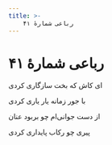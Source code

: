 ```yaml
---
title: >-
    رباعی شمارهٔ ۴۱
---
```

# رباعی شمارهٔ ۴۱

<div class="b" id="bn1"><div class="m1"><p>ای کاش که بخت سازگاری کردی</p></div>
<div class="m2"><p>با جور زمانه یار یاری کردی</p></div></div>
<div class="b" id="bn2"><div class="m1"><p>از دست جوانی‌ام چو بربود عنان</p></div>
<div class="m2"><p>پیری چو رکاب پایداری کردی</p></div></div>